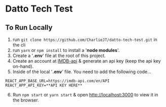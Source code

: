 # Datto Tech Test

## To Run Locally

1.  run `git clone https://github.com/CharlieJT/datto-tech-test.git` in the cli
2.  run `yarn` or `npm install` to install a '**node modules**'.
3.  Create a '**.env**' file at the root of this project.
4.  Create an account at [IMDB-api](https://imdb-api.com/api) & generate an api key (keep the api key on-hand).
5.  Inside of the local '**.env**' file. You need to add the following code...

```
REACT_APP_BASE_URL=https://imdb-api.com/en/API
REACT_APP_API_KEY=**API KEY HERE**
```

6. Run `npm start` or `yarn start` & open [http://localhost:3000](http://localhost:3000) to view it in the browser.
